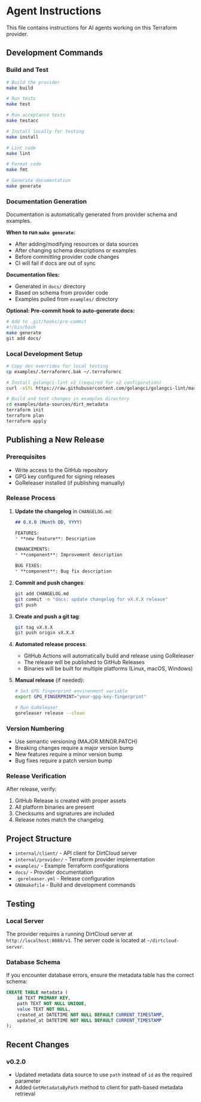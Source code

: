 # Agent Instructions

This file contains instructions for AI agents working on this Terraform provider.

## Development Commands

### Build and Test
```bash
# Build the provider
make build

# Run tests
make test

# Run acceptance tests
make testacc

# Install locally for testing
make install

# Lint code
make lint

# Format code
make fmt

# Generate documentation
make generate
```

### Documentation Generation
Documentation is automatically generated from provider schema and examples.

**When to run `make generate`:**
- After adding/modifying resources or data sources
- After changing schema descriptions or examples
- Before committing provider code changes
- CI will fail if docs are out of sync

**Documentation files:**
- Generated in `docs/` directory
- Based on schema from provider code
- Examples pulled from `examples/` directory

**Optional: Pre-commit hook to auto-generate docs:**
```bash
# Add to .git/hooks/pre-commit
#!/bin/bash
make generate
git add docs/
```

### Local Development Setup
```bash
# Copy dev overrides for local testing
cp examples/.terraformrc.bak ~/.terraformrc

# Install golangci-lint v2 (required for v2 configuration)
curl -sSfL https://raw.githubusercontent.com/golangci/golangci-lint/master/install.sh | sh -s -- -b $(go env GOPATH)/bin v2.4.0

# Build and test changes in examples directory
cd examples/data-sources/dirt_metadata
terraform init
terraform plan
terraform apply
```

## Publishing a New Release

### Prerequisites
- Write access to the GitHub repository
- GPG key configured for signing releases
- GoReleaser installed (if publishing manually)

### Release Process

1. **Update the changelog** in `CHANGELOG.md`:
   ```markdown
   ## 0.X.0 (Month DD, YYYY)

   FEATURES:
   * **new feature**: Description

   ENHANCEMENTS:  
   * **component**: Improvement description

   BUG FIXES:
   * **component**: Bug fix description
   ```

2. **Commit and push changes**:
   ```bash
   git add CHANGELOG.md
   git commit -m "docs: update changelog for vX.X.X release"
   git push
   ```

3. **Create and push a git tag**:
   ```bash
   git tag vX.X.X
   git push origin vX.X.X
   ```

4. **Automated release process**:
   - GitHub Actions will automatically build and release using GoReleaser
   - The release will be published to GitHub Releases
   - Binaries will be built for multiple platforms (Linux, macOS, Windows)

5. **Manual release** (if needed):
   ```bash
   # Set GPG fingerprint environment variable
   export GPG_FINGERPRINT="your-gpg-key-fingerprint"
   
   # Run GoReleaser
   goreleaser release --clean
   ```

### Version Numbering
- Use semantic versioning (MAJOR.MINOR.PATCH)
- Breaking changes require a major version bump
- New features require a minor version bump  
- Bug fixes require a patch version bump

### Release Verification
After release, verify:
1. GitHub Release is created with proper assets
2. All platform binaries are present
3. Checksums and signatures are included
4. Release notes match the changelog

## Project Structure

- `internal/client/` - API client for DirtCloud server
- `internal/provider/` - Terraform provider implementation
- `examples/` - Example Terraform configurations
- `docs/` - Provider documentation
- `.goreleaser.yml` - Release configuration
- `GNUmakefile` - Build and development commands

## Testing

### Local Server
The provider requires a running DirtCloud server at `http://localhost:8080/v1`. 
The server code is located at `~/dirtcloud-server`.

### Database Schema
If you encounter database errors, ensure the metadata table has the correct schema:
```sql
CREATE TABLE metadata (
    id TEXT PRIMARY KEY,
    path TEXT NOT NULL UNIQUE,
    value TEXT NOT NULL,
    created_at DATETIME NOT NULL DEFAULT CURRENT_TIMESTAMP,
    updated_at DATETIME NOT NULL DEFAULT CURRENT_TIMESTAMP
);
```

## Recent Changes

### v0.2.0
- Updated metadata data source to use `path` instead of `id` as the required parameter
- Added `GetMetadataByPath` method to client for path-based metadata retrieval

